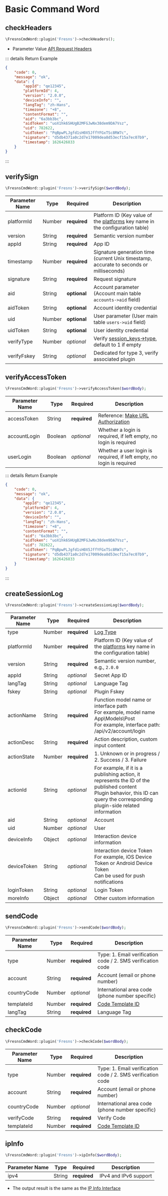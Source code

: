 # Basic Command Word

## checkHeaders

```php
\FresnsCmdWord::plugin('Fresns')->checkHeaders();
```

- Parameter Value [API Request Headers](../../api/headers.md)

::: details Return Example
```json
{
    "code": 0,
    "message": "ok",
    "data": {
        "appId": "qe12345",
        "platformId": 4,
        "version": "2.0.0",
        "deviceInfo": "",
        "langTag": "zh-Hans",
        "timezone": "+8",
        "contentFormat": "",
        "aid": "6a3bb3bc",
        "aidToken": "uoX1hk6SHUgB2MFGJwNx38dem9DA7Vsz",
        "uid": 782622,
        "uidToken": "PqBpwPLJgfd1sH0X5JffYFGxTSc8RW7c",
        "signature": "d5db4371a0c2d7e17009dea8d53ecf15a7ec07b9",
        "timestamp": 1626426833
    }
}
```
:::

## verifySign

```php
\FresnsCmdWord::plugin('Fresns')->verifySign($wordBody);
```
| Parameter Name | Type | Required | Description |
| --- | --- | --- | --- |
| platformId | Number | **required** | Platform ID (Key value of the [platforms](../../database/dictionary/platforms.md) key name in the configuration table) |
| version | String | **required** | Semantic version number |
| appId | String | **required** | App ID |
| timestamp | Number | **required** | Signature generation time (current Unix timestamp, accurate to seconds or milliseconds) |
| signature | String | **required** | Request signature |
| aid | String | **optional** | Account parameter (Account main table `accounts->aid` field) |
| aidToken | String | **optional** | Account identity credential |
| uid | Number | **optional** | User parameter (User main table `users->uid` field) |
| uidToken | String | **optional** | User identity credential |
| verifyType | Number | *optional* | Verify [session_keys->type](../../database/systems/session-keys.md), default to 1 if empty |
| verifyFskey | String | *optional* | Dedicated for type 3, verify associated plugin |

## verifyAccessToken

```php
\FresnsCmdWord::plugin('Fresns')->verifyAccessToken($wordBody);
```
| Parameter Name | Type | Required | Description |
| --- | --- | --- | --- |
| accessToken | String | **required** | Reference: [Make URL Authorization](../../extensions/callback/url-authorization.md) |
| accountLogin | Boolean | *optional* | Whether a login is required, if left empty, no login is required |
| userLogin | Boolean | *optional* | Whether a user login is required, if left empty, no login is required |

::: details Return Example
```json
{
    "code": 0,
    "message": "ok",
    "data": {
        "appId": "qe12345",
        "platformId": 4,
        "version": "2.0.0",
        "deviceInfo": "",
        "langTag": "zh-Hans",
        "timezone": "+8",
        "contentFormat": "",
        "aid": "6a3bb3bc",
        "aidToken": "uoX1hk6SHUgB2MFGJwNx38dem9DA7Vsz",
        "uid": 782622,
        "uidToken": "PqBpwPLJgfd1sH0X5JffYFGxTSc8RW7c",
        "signature": "d5db4371a0c2d7e17009dea8d53ecf15a7ec07b9",
        "timestamp": 1626426833
    }
}
```
:::

## createSessionLog

```php
\FresnsCmdWord::plugin('Fresns')->createSessionLog($wordBody);
```
| Parameter Name | Type | Required | Description |
| --- | --- | --- | --- |
| type | Number | **required** | [Log Type](../../database/systems/session-logs.md#log-type) |
| platformId | Number | **required** | Platform ID (Key value of the [platforms](../../database/dictionary/platforms.md) key name in the configuration table) |
| version | String | **required** | Semantic version number, e.g., `2.0.0` |
| appId | String | *optional* | Secret App ID |
| langTag | String | *optional* | Language Tag |
| fskey | String | *optional* | Plugin Fskey |
| actionName | String | **required** | Function model name or interface path<br>For example, model name App\Models\Post<br>For example, interface path: /api/v2/account/login |
| actionDesc | String | **required** | Action description, custom input content |
| actionState | Number | **required** | 1. Unknown or in progress / 2. Success / 3. Failure |
| actionId | String | *optional* | For example, if it is a publishing action, it represents the ID of the published content<br>Plugin behavior, this ID can query the corresponding plugin-side related information |
| aid | String | *optional* | Account |
| uid | Number | *optional* | User |
| deviceInfo | Object | *optional* | Interaction device information |
| deviceToken | String | *optional* | Interaction device Token<br>For example, iOS Device Token or Android Device Token<br>Can be used for push notifications |
| loginToken | String | *optional* | Login Token |
| moreInfo | Object | *optional* | Other custom information |

## sendCode

```php
\FresnsCmdWord::plugin('Fresns')->sendCode($wordBody);
```
| Parameter Name | Type | Required | Description |
| --- | --- | --- | --- |
| type | Number | **required** | Type: 1. Email verification code / 2. SMS verification code |
| account | String | **required** | Account (email or phone number) |
| countryCode | Number | *optional* | International area code (phone number specific) |
| templateId | Number | **required** | [Code Template ID](../../database/keyname/send.md#verify-code-templates) |
| langTag | String | **required** | Language Tag |

## checkCode

```php
\FresnsCmdWord::plugin('Fresns')->checkCode($wordBody);
```
| Parameter Name | Type | Required | Description |
| --- | --- | --- | --- |
| type | Number | **required** | Type: 1. Email verification code / 2. SMS verification code |
| account | String | **required** | Account (email or phone number) |
| countryCode | Number | *optional* | International area code (phone number specific) |
| verifyCode | String | **required** | Verify Code |
| templateId | Number | **required** | [Code Template ID](../../database/keyname/send.md#verify-code-templates) |

## ipInfo

```php
\FresnsCmdWord::plugin('Fresns')->ipInfo($wordBody);
```
| Parameter Name | Type | Required | Description |
| --- | --- | --- | --- |
| ipv4 | String | **required** | IPv4 and IPv6 support |

- The output result is the same as the [IP Info Interface](../../api/common/ip-info.md)
